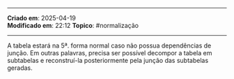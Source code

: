 ***
**Criado em**: 2025-04-19  
**Modificado em**: 22:12
**Topico**: #normalização 
***
A tabela estará na 5ª. forma normal caso não possua dependências de junção. Em outras palavras, precisa ser possível decompor a tabela em subtabelas e reconstruí-la posteriormente pela junção das subtabelas geradas.